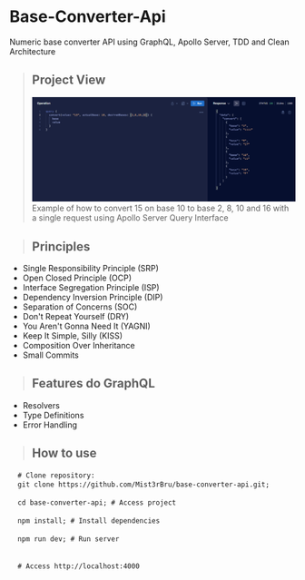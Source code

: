# Base-Converter-Api

Numeric base converter API using GraphQL, Apollo Server, TDD and Clean Architecture

> ## Project View
>
> ![overview img](./public/example.png)
> Example of how to convert 15 on base 10 to base 2, 8, 10 and 16 with a single request using Apollo Server Query Interface

> ## Principles

- Single Responsibility Principle (SRP)
- Open Closed Principle (OCP)
- Interface Segregation Principle (ISP)
- Dependency Inversion Principle (DIP)
- Separation of Concerns (SOC)
- Don't Repeat Yourself (DRY)
- You Aren't Gonna Need It (YAGNI)
- Keep It Simple, Silly (KISS)
- Composition Over Inheritance
- Small Commits

> ## Features do GraphQL

- Resolvers
- Type Definitions
- Error Handling

> ## How to use

```
  # Clone repository:
  git clone https://github.com/Mist3rBru/base-converter-api.git;

  cd base-converter-api; # Access project

  npm install; # Install dependencies

  npm run dev; # Run server


  # Access http://localhost:4000
```
